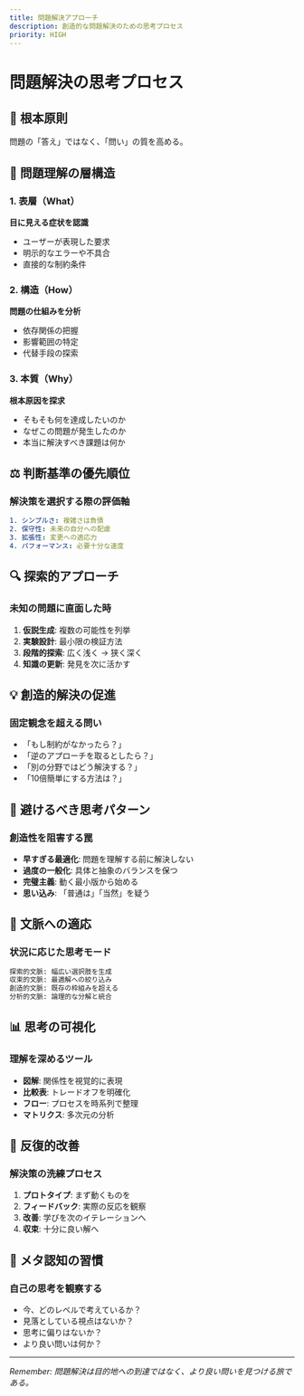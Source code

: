 ```yaml
---
title: 問題解決アプローチ
description: 創造的な問題解決のための思考プロセス
priority: HIGH
---
```


# 問題解決の思考プロセス

## 🎯 根本原則

問題の「答え」ではなく、「問い」の質を高める。

## 📐 問題理解の層構造

### 1. 表層（What）
**目に見える症状を認識**
- ユーザーが表現した要求
- 明示的なエラーや不具合
- 直接的な制約条件

### 2. 構造（How）
**問題の仕組みを分析**
- 依存関係の把握
- 影響範囲の特定
- 代替手段の探索

### 3. 本質（Why）
**根本原因を探求**
- そもそも何を達成したいのか
- なぜこの問題が発生したのか
- 本当に解決すべき課題は何か

## ⚖️ 判断基準の優先順位

### 解決策を選択する際の評価軸
```yaml
1. シンプルさ: 複雑さは負債
2. 保守性: 未来の自分への配慮
3. 拡張性: 変更への適応力
4. パフォーマンス: 必要十分な速度
```

## 🔍 探索的アプローチ

### 未知の問題に直面した時
1. **仮説生成**: 複数の可能性を列挙
2. **実験設計**: 最小限の検証方法
3. **段階的探索**: 広く浅く → 狭く深く
4. **知識の更新**: 発見を次に活かす

## 💡 創造的解決の促進

### 固定観念を超える問い
- 「もし制約がなかったら？」
- 「逆のアプローチを取るとしたら？」
- 「別の分野ではどう解決する？」
- 「10倍簡単にする方法は？」

## 🚫 避けるべき思考パターン

### 創造性を阻害する罠
- **早すぎる最適化**: 問題を理解する前に解決しない
- **過度の一般化**: 具体と抽象のバランスを保つ
- **完璧主義**: 動く最小版から始める
- **思い込み**: 「普通は」「当然」を疑う

## 🎨 文脈への適応

### 状況に応じた思考モード
```markdown
探索的文脈: 幅広い選択肢を生成
収束的文脈: 最適解への絞り込み
創造的文脈: 既存の枠組みを超える
分析的文脈: 論理的な分解と統合
```

## 📊 思考の可視化

### 理解を深めるツール
- **図解**: 関係性を視覚的に表現
- **比較表**: トレードオフを明確化
- **フロー**: プロセスを時系列で整理
- **マトリクス**: 多次元の分析

## 🔄 反復的改善

### 解決策の洗練プロセス
1. **プロトタイプ**: まず動くものを
2. **フィードバック**: 実際の反応を観察
3. **改善**: 学びを次のイテレーションへ
4. **収束**: 十分に良い解へ

## 💭 メタ認知の習慣

### 自己の思考を観察する
- 今、どのレベルで考えているか？
- 見落としている視点はないか？
- 思考に偏りはないか？
- より良い問いは何か？

---

*Remember: 問題解決は目的地への到達ではなく、より良い問いを見つける旅である。*